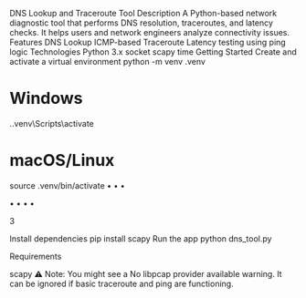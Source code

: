 DNS Lookup and Traceroute Tool
Description
A Python-based network diagnostic tool that performs DNS resolution, traceroutes, and latency checks. It
helps users and network engineers analyze connectivity issues.
Features
DNS Lookup
ICMP-based Traceroute
Latency testing using ping logic
Technologies
Python 3.x
socket
scapy
time
Getting Started
Create and activate a virtual environment
python -m venv .venv
# Windows
.\.venv\Scripts\activate
# macOS/Linux
source .venv/bin/activate
•
•
•

•
•
•
•

3

Install dependencies
pip install scapy
Run the app
python dns_tool.py

Requirements

scapy
⚠ Note: You might see a No libpcap provider available warning. It can be ignored if basic
traceroute and ping are functioning.
